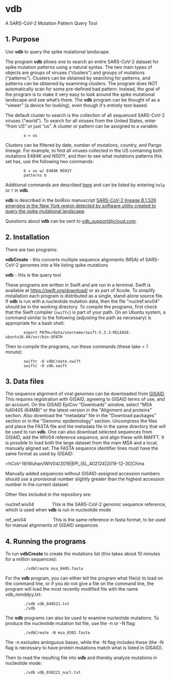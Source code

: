 # vdb
A SARS-CoV-2 Mutation Pattern Query Tool

## 1. Purpose

Use **vdb** to query the spike mutational landscape.

The program **vdb** allows one to search an entire SARS-CoV-2 dataset for spike mutation patterns using a natural syntax. The two main types of objects are groups of viruses (“clusters”) and groups of mutations (“patterns”). Clusters can be obtained by searching for patterns, and patterns can be obtained by examining clusters. The program does NOT automatically scan for some pre-defined bad pattern. Instead, the goal of the program is to make it very easy to look around the spike mutational landscape and see what’s there. The **vdb** program can be thought of as a “viewer” (a device for looking), even though it's entirely text-based.

The default cluster to search is the collection of all sequenced SARS-CoV-2 viruses (“world”).
To search for all viruses from the United States, enter “from US” or just “us”.
A cluster or pattern can be assigned to a variable:

            a = us
            
Clusters can be filtered by date, number of mutations, country, and Pango lineage. For example, to find all viruses collected in the US containing both mutations E484K and N501Y, and then to see what mutations patterns this set has, use the following two commands:

            b = us w/ E484K N501Y
            patterns b

Additional commands are described [here](Query_Commands.md) and can be listed by entering `help` or `?` in **vdb**.

**vdb** is described in the bioRxiv manuscript [SARS-CoV-2 lineage B.1.526 emerging in the New York region detected by software utility created to query the spike mutational landscape](https://www.biorxiv.org/content/10.1101/2021.02.14.431043v2).

Questions about **vdb** can be sent to vdb_support@icloud.com.

## 2. Installation

There are two programs:

**vdbCreate** - this converts multiple sequence alignments (MSA) of SARS-CoV-2 genomes into a file listing spike mutations

**vdb** - this is the query tool

These programs are written in Swift and are run in a terminal. Swift is available at https://swift.org/download/ or as part of Xcode. To simplify installation each program is distributed as a single, stand-alone source file. If **vdb** is run with a nucleotide mutation data, then the file "nuclref.wiv04" should be in the working directory.
To compile the programs, first check that the Swift compiler (`swiftc`) is part of your path. On an Ubuntu system, a command similar to the following (adjusting the path as necessary) is appropriate for a bash shell:

            export PATH=/data/username/swift-5.3.3-RELEASE-ubuntu16.04/usr/bin:$PATH

Then to compile the programs, run these commands (these take < 1 minute):

            swiftc -O vdbCreate.swift
            swiftc -O vdb.swift

## 3. Data files

The sequence alignment of viral genomes can be downloaded from [GISAID](https://www.gisaid.org). This requires registration with GISAID, agreeing to GISAID terms of use, and an account. On the GISAID EpiCov “Downloads” window, select “MSA full0405 (64MB)” or the latest version in the "Alignment and proteins" section.
Also download the “metadata” file in the "Download packages" section or in the "Genomic epidemiology" section. Uncompress the files and place the FASTA file and the metadata file in the same directory that will be used to run **vdb**. One can also download selected sequences from GISAID, add the WIV04 reference sequence, and align these with MAFFT. It is possible to load both the large dataset from the main MSA and a local, manually aligned set. The FASTA sequence identifier lines must have the same format as used by GISAID:

\>hCoV-19/Wuhan/WIV04/2019|EPI_ISL_402124|2019-12-30|China

Manually added sequences without GISAID-assigned accession numbers should use a provisional number slightly greater than the highest accession number in the current dataset.

Other files included in the repository are:

nuclref.wiv04    This is the SARS-CoV-2 genomic sequence reference, which is used when **vdb** is run in nucleotide mode

ref_wiv04      This is the same reference in fasta format, to be used for manual alignments of GISAID sequences

## 4. Running the programs

To run **vdbCreate** to create the mutations list (this takes about 10 minutes for a million sequences):

            ./vdbCreate msa_0405.fasta

For the **vdb** program, you can either tell the program what file(s) to load on the command line, or if you do not give a file on the command line, the program will load the most recently modified file with the name vdb_mmddyy.txt:

            ./vdb vdb_040521.txt
            ./vdb

The **vdb** programs can also be used to examine nucleotide mutations. To produce the nucleotide mutation list file, use the -n or -N flag:

            ./vdbCreate -N msa_0302.fasta
The -n excludes ambiguous bases, while the -N flag includes these (the -N flag is necessary to have protein mutations match what is listed in GISAID).

Then to read the resulting file into **vdb** and thereby analyze mutations in nucleotide mode:

            ./vdb vdb_030221_nucl.txt 



